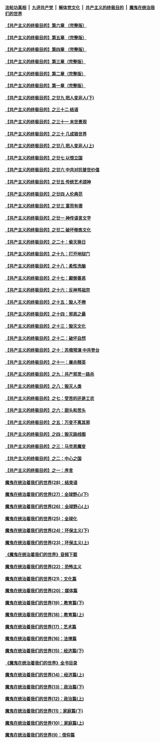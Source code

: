 ####  [法轮功真相](../../../../basic/blob/master/README.md?t=04030501) &nbsp;|&nbsp; [九评共产党](../../../../9ping.md/blob/master/README.md?t=04030501) &nbsp;|&nbsp; [解体党文化](../../../../jtdwh.md/blob/master/README.md?t=04030501)  &nbsp;|&nbsp; [共产主义的终极目的](../../../../gczydzjmd.md/blob/master/README.md?t=04030501) &nbsp;|&nbsp; [魔鬼在统治我们的世界](../../../../mgztzwmdsj.md/blob/master/README.md?t=04030501) 

#### [【共产主义的终极目的】第六章 （完整版）](../pages/nsc422/n11428913.md?t=04030501) 

#### [【共产主义的终极目的】第五章 （完整版）](../pages/nsc422/n11428912.md?t=04030501) 

#### [【共产主义的终极目的】第四章 （完整版）](../pages/nsc422/n11428907.md?t=04030501) 

#### [【共产主义的终极目的】第三章（完整版）](../pages/nsc422/n11428848.md?t=04030501) 

#### [【共产主义的终极目的】第二章（完整版）](../pages/nsc422/n11428831.md?t=04030501) 

#### [【共产主义的终极目的】第一章（完整版）](../pages/nsc422/n11417651.md?t=04030501) 

#### [【共产主义的终极目的】之廿九 把人变非人(下)](../pages/nsc422/n11344140.md?t=04030501) 

#### [【共产主义的终极目的】之三十二 结语](../pages/nsc422/n11360535.md?t=04030501) 

#### [【共产主义的终极目的】之三十一 末世景观](../pages/nsc422/n11351129.md?t=04030501) 

#### [【共产主义的终极目的】之三十 几成狼世界](../pages/nsc422/n11348280.md?t=04030501) 

#### [【共产主义的终极目的】之廿八 把人变非人(上)](../pages/nsc422/n11340492.md?t=04030501) 

#### [【共产主义的终极目的】之廿七 以恨立国](../pages/nsc422/n11336944.md?t=04030501) 

#### [【共产主义的终极目的】之廿六 中共对抗普世价值](../pages/nsc422/n11324785.md?t=04030501) 

#### [【共产主义的终极目的】之廿五 传统艺术颂神](../pages/nsc422/n11296396.md?t=04030501) 

#### [【共产主义的终极目的】之廿四 人伦典范](../pages/nsc422/n11296397.md?t=04030501) 

#### [【共产主义的终极目的】之廿三 富而有德](../pages/nsc422/n11283598.md?t=04030501) 

#### [【共产主义的终极目的】之廿一 神传语言文字](../pages/nsc422/n11263265.md?t=04030501) 

#### [【共产主义的终极目的】之廿二 破坏修炼文化](../pages/nsc422/n11245728.md?t=04030501) 

#### [【共产主义的终极目的】之二十：偷天换日](../pages/nsc422/n11238846.md?t=04030501) 

#### [【共产主义的终极目的】之十九：打开地狱门](../pages/nsc422/n11206376.md?t=04030501) 

#### [【共产主义的终极目的】之十八：柔性洗脑](../pages/nsc422/n11199994.md?t=04030501) 

#### [【共产主义的终极目的】之十七：颠倒善恶](../pages/nsc422/n11179782.md?t=04030501) 

#### [【共产主义的终极目的】之十六：反神骂祖宗](../pages/nsc422/n11166798.md?t=04030501) 

#### [【共产主义的终极目的】之十五：毁人不倦](../pages/nsc422/n11166792.md?t=04030501) 

#### [【共产主义的终极目的】之十四：邪恶之最](../pages/nsc422/n11150249.md?t=04030501) 

#### [【共产主义的终极目的】之十三：毁灭文化](../pages/nsc422/n11135227.md?t=04030501) 

#### [【共产主义的终极目的】之十二：破坏自然](../pages/nsc422/n11135214.md?t=04030501) 

#### [【共产主义的终极目的】之十：苏俄预演 中共登台](../pages/nsc422/n11118424.md?t=04030501) 

#### [【共产主义的终极目的】之十一：屠杀精英](../pages/nsc422/n11118442.md?t=04030501) 

#### [【共产主义的终极目的】之九：共产邪灵一路杀](../pages/nsc422/n11114139.md?t=04030501) 

#### [【共产主义的终极目的】之八：毁灭人类](../pages/nsc422/n11108503.md?t=04030501) 

#### [【共产主义的终极目的】之七：受苦的还是工农](../pages/nsc422/n11101809.md?t=04030501) 

#### [【共产主义的终极目的】之六：甜头和苦头](../pages/nsc422/n11096971.md?t=04030501) 

#### [【共产主义的终极目的】之五：万变不离其邪](../pages/nsc422/n11091285.md?t=04030501) 

#### [【共产主义的终极目的】之四：毁灭路线图](../pages/nsc422/n11086284.md?t=04030501) 

#### [【共产主义的终极目的】之三：马克思魔变](../pages/nsc422/n11061941.md?t=04030501) 

#### [【共产主义的终极目的】之二：中心之国](../pages/nsc422/n11047728.md?t=04030501) 

#### [【共产主义的终极目的】之一：序言](../pages/nsc422/n11086077.md?t=04030501) 

#### [魔鬼在统治着我们的世界(28)：结束语](../pages/nsc422/n10936246.md?t=04030501) 

#### [魔鬼在统治着我们的世界(27)：全球野心(下)](../pages/nsc422/n10928319.md?t=04030501) 

#### [魔鬼在统治着我们的世界(26)：全球野心(上)](../pages/nsc422/n10900318.md?t=04030501) 

#### [魔鬼在统治着我们的世界(25)：全球化](../pages/nsc422/n10788205.md?t=04030501) 

#### [魔鬼在统治着我们的世界(24)：环保主义(下)](../pages/nsc422/n10695307.md?t=04030501) 

#### [魔鬼在统治着我们的世界(23)：环保主义(上)](../pages/nsc422/n10688613.md?t=04030501) 

#### [《魔鬼在统治着我们的世界》音频下载](../pages/nsc422/n10635553.md?t=04030501) 

#### [魔鬼在统治着我们的世界(22)：恐怖主义](../pages/nsc422/n10614727.md?t=04030501) 

#### [魔鬼在统治着我们的世界(21)：文化篇](../pages/nsc422/n10597706.md?t=04030501) 

#### [魔鬼在统治着我们的世界(20)：媒体篇](../pages/nsc422/n10586579.md?t=04030501) 

#### [魔鬼在统治着我们的世界(19)：教育篇(下)](../pages/nsc422/n10564808.md?t=04030501) 

#### [魔鬼在统治着我们的世界(18)：教育篇(上)](../pages/nsc422/n10526970.md?t=04030501) 

#### [魔鬼在统治着我们的世界(17)：艺术篇](../pages/nsc422/n10499093.md?t=04030501) 

#### [魔鬼在统治着我们的世界(16)：法律篇](../pages/nsc422/n10485969.md?t=04030501) 

#### [魔鬼在统治着我们的世界(15)：经济篇(下)](../pages/nsc422/n10469975.md?t=04030501) 

#### [《魔鬼在统治着我们的世界》全书目录](../pages/nsc422/n10464261.md?t=04030501) 

#### [魔鬼在统治着我们的世界(14)：经济篇(上)](../pages/nsc422/n10457370.md?t=04030501) 

#### [魔鬼在统治着我们的世界(13)：政治篇(下)](../pages/nsc422/n10448270.md?t=04030501) 

#### [魔鬼在统治着我们的世界(12)：政治篇(上)](../pages/nsc422/n10444576.md?t=04030501) 

#### [魔鬼在统治着我们的世界(11)：家庭篇(下)](../pages/nsc422/n10440961.md?t=04030501) 

#### [魔鬼在统治着我们的世界(10)：家庭篇(上)](../pages/nsc422/n10435448.md?t=04030501) 

#### [魔鬼在统治着我们的世界(9)：信仰篇](../pages/nsc422/n10432159.md?t=04030501) 

